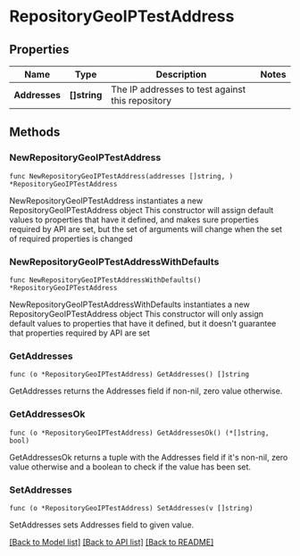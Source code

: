 # RepositoryGeoIPTestAddress

## Properties

Name | Type | Description | Notes
------------ | ------------- | ------------- | -------------
**Addresses** | **[]string** | The IP addresses to test against this repository | 

## Methods

### NewRepositoryGeoIPTestAddress

`func NewRepositoryGeoIPTestAddress(addresses []string, ) *RepositoryGeoIPTestAddress`

NewRepositoryGeoIPTestAddress instantiates a new RepositoryGeoIPTestAddress object
This constructor will assign default values to properties that have it defined,
and makes sure properties required by API are set, but the set of arguments
will change when the set of required properties is changed

### NewRepositoryGeoIPTestAddressWithDefaults

`func NewRepositoryGeoIPTestAddressWithDefaults() *RepositoryGeoIPTestAddress`

NewRepositoryGeoIPTestAddressWithDefaults instantiates a new RepositoryGeoIPTestAddress object
This constructor will only assign default values to properties that have it defined,
but it doesn't guarantee that properties required by API are set

### GetAddresses

`func (o *RepositoryGeoIPTestAddress) GetAddresses() []string`

GetAddresses returns the Addresses field if non-nil, zero value otherwise.

### GetAddressesOk

`func (o *RepositoryGeoIPTestAddress) GetAddressesOk() (*[]string, bool)`

GetAddressesOk returns a tuple with the Addresses field if it's non-nil, zero value otherwise
and a boolean to check if the value has been set.

### SetAddresses

`func (o *RepositoryGeoIPTestAddress) SetAddresses(v []string)`

SetAddresses sets Addresses field to given value.



[[Back to Model list]](../README.md#documentation-for-models) [[Back to API list]](../README.md#documentation-for-api-endpoints) [[Back to README]](../README.md)


